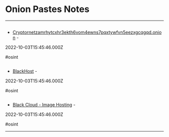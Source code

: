 # Onion Pastes Notes

---

![]()

- [Cryptornetzamrhytcxhr3ekth6vom4ewns7pqxtywfvn5eezxgcqgqd.onion](http://cryptornetzamrhytcxhr3ekth6vom4ewns7pqxtywfvn5eezxgcqgqd.onion) - 

2022-10-03T15:45:46.000Z

#osint

![]()

- [BlackHost](https://blackhost7pws76u6vohksdahnm6adf7riukgcmahrwt43wv2drvyxid.onion/?id=pst) - 

2022-10-03T15:45:46.000Z

#osint

![]()

- [Black Cloud - Image Hosting](http://bcloudwenjxgcxjh6uheyt72a5isimzgg4kv5u74jb2s22y3hzpwh6id.onion) - 

2022-10-03T15:45:46.000Z

#osint

---


